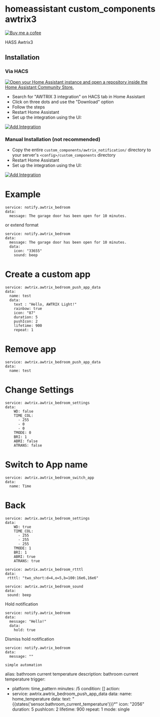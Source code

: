 # homeassistant custom_components awtrix3

[![Buy me a cofee](https://cdn.buymeacoffee.com/buttons/default-orange.png)](https://www.buymeacoffee.com/10der)

HASS Awtrix3

## Installation
### Via HACS

[![Open your Home Assistant instance and open a repository inside the Home Assistant Community Store.](https://my.home-assistant.io/badges/hacs_repository.svg)](https://my.home-assistant.io/redirect/hacs_repository/?owner=10der&repository=new-awtrix3-hass-integration&category=Integration)

* Search for "AWTRIX 3 integration" on HACS tab in Home Assistant
* Click on three dots and use the "Download" option
* Follow the steps
* Restart Home Assistant
* Set up the integration using the UI:

[![Add Integration](https://my.home-assistant.io/badges/config_flow_start.svg)](https://my.home-assistant.io/redirect/config_flow_start/?domain=awtrix3)


### Manual Installation (not recommended)

* Copy the entire `custom_components/awtrix_notification/` directory to your server's `<config>/custom_components` directory
* Restart Home Assistant
* Set up the integration using the UI:

[![Add Integration](https://my.home-assistant.io/badges/config_flow_start.svg)](https://my.home-assistant.io/redirect/config_flow_start/?domain=awtrix3)


# Example

```
service: notify.awtrix_bedroom
data:
  message: The garage door has been open for 10 minutes.
```

or extend format
```
service: notify.awtrix_bedroom
data:
  message: The garage door has been open for 10 minutes.
  data:
    icon: "33655"
    sound: beep
```

# Create a custom app

```
service: awtrix.awtrix_bedroom_push_app_data
data: 
  name: test
  data:
    text : "Hello, AWTRIX Light!"
    rainbow: true
    icon: "87"
    duration: 5
    pushIcon: 2
    lifetime: 900
    repeat: 1
```

# Remove app

```
service: awtrix.awtrix_bedroom_push_app_data
data: 
  name: test
```

# Change Settings

```
service: awtrix.awtrix_bedroom_settings
data:
    WD: false 
    TIME_COL: 
      - 255
      - 0
      - 0
    TMODE: 0 
    BRI: 1
    ABRI: false
    ATRANS: false
```

# Switch to App name

```
service: awtrix.awtrix_bedroom_switch_app
data: 
  name: Time
```

# Back

```
service: awtrix.awtrix_bedroom_settings
data:
    WD: true 
    TIME_COL: 
      - 255
      - 255
      - 255
    TMODE: 1 
    BRI: 1
    ABRI: true
    ATRANS: true
```

```
service: awtrix.awtrix_bedroom_rtttl
data: 
 rtttl: "two_short:d=4,o=5,b=100:16e6,16e6"
```

```
service: awtrix.awtrix_bedroom_sound
data:
 sound: beep
```

Hold notification
```
service: notify.awtrix_bedroom
data:
  message: "Hello!"
  data: 
    hold: true
```

Dismiss hold notification
```
service: notify.awtrix_bedroom
data:
  message: ""
```

```
simple automation

```
alias: bathroom current temperature
description: bathroom current temperature
trigger:
  - platform: time_pattern
    minutes: /5
condition: []
action:
  - service: awtrix.awtrix_bedroom_push_app_data
    data:
      name: home_temperature
      data:
        text: "{{states('sensor.bathroom_current_temperature')}}°"
        icon: "2056"
        duration: 5
        pushIcon: 2
        lifetime: 900
        repeat: 1
mode: single
```
